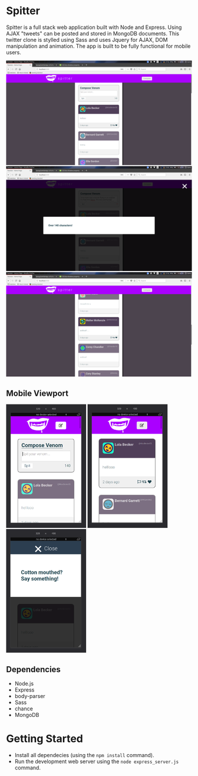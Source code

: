 # Spitter

Spitter is a full stack web application built with Node and Express. Using AJAX "tweets" can be posted and stored in MongoDB documents.
 This twitter clone is stylled using Sass and uses Jquery for AJAX, DOM manipulation and animation. 
 The app is built to be fully functional for mobile users.


!["Compose Messages"](https://github.com/Spezp/spitter/blob/master/docs/desktop-compose.png?raw=true)
!["Input validation"](https://github.com/Spezp/spitter/blob/master/docs/desktop-modal.png?raw=true)
!["Scroll"](https://github.com/Spezp/spitter/blob/master/docs/desktop-scroll.png?raw=true)

## Mobile Viewport
!["Mobile Modal"](https://github.com/Spezp/spitter/blob/master/docs/mobile-compose-cropped.png?raw=true) !["Mobile"](https://github.com/Spezp/spitter/blob/master/docs/mobile-cropped.png?raw=true) !["Mobile modal"](https://github.com/Spezp/spitter/blob/master/docs/mobile-modal-cropped.png?raw=true)
## Dependencies

- Node.js
- Express
- body-parser
- Sass
- chance
- MongoDB

# Getting Started

- Install all dependecies (using the `npm install` command).
- Run the development web server using the `node express_server.js` command.
